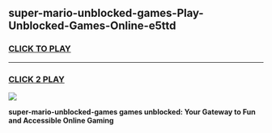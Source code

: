 
## super-mario-unblocked-games-Play-Unblocked-Games-Online-e5ttd
<h3>
<a href="https://premium76.site?title=super-mario-unblocked-games&ref=25A">CLICK TO PLAY</a></h3>
<hr>

<h3>
<a href="https://premium76.site?title=super-mario-unblocked-games&ref=25A">CLICK 2 PLAY</a>
  
</h3>

<a href="https://premium76.site?title=super-mario-unblocked-games&ref=25A"><img src="https://clearcache.store/games.png"></a>


**super-mario-unblocked-games games unblocked: Your Gateway to Fun and Accessible Online Gaming**

